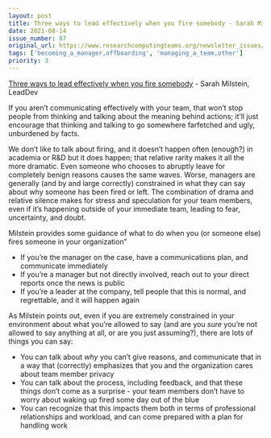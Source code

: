 ```yaml
---
layout: post
title: Three ways to lead effectively when you fire somebody - Sarah Milstein, LeadDev
date: 2021-08-14
issue_number: 87
original_url: https://www.researchcomputingteams.org/newsletter_issues/0087
tags: ['becoming_a_manager,offboarding', 'managing_a_team,other']
priority: 3
---
```


<!-- markdownlint-disable MD033 -->
<!-- markdownlint-disable MD041 -->
<!-- markdownlint-disable MD049 -->

[Three ways to lead effectively when you fire somebody](https://leaddev.com/managing-time-crisis/three-ways-lead-effectively-when-you-fire-somebody) - Sarah Milstein, LeadDev

If you aren’t communicating effectively with your team, that won’t stop people from thinking and talking about the meaning behind actions; it’ll just encourage that thinking and talking to go somewhere farfetched and ugly, unburdened by facts.

We don’t like to talk about firing, and it doesn’t happen often (enough?) in academia or R&D but it does happen; that relative rarity makes it all the more dramatic.  Even someone who chooses to abruptly leave for completely benign reasons causes the same waves.  Worse, managers are generally (and by and large correctly) constrained in what they can say about why someone has been fired or left.  The combination of drama and relative silence makes for stress and speculation for your team members, even if it’s happening outside of your immediate team, leading to fear, uncertainty, and doubt.

Milstein provides some guidance of what to do when you (or someone else) fires someone in your organization”

- If you’re the manager on the case, have a communications plan, and communicate immediately
- If you’re a manager but not directly involved, reach out to your direct reports once the news is public
- If you’re a leader at the company, tell people that this is normal, and regrettable, and it will happen again

As Milstein points out, even if you are extremely constrained in your environment about what you’re allowed to say (and are you *sure* you’re not allowed to say anything at all, or are you just assuming?), there are lots of things you can say:

- You can talk about *why* you can’t give reasons, and communicate that in a way that (correctly) emphasizes that you and the organization cares about team member privacy
- You can talk about the process, including feedback, and that these things don’t come as a surprise - your team members don’t have to worry about waking up fired some day out of the blue
- You can recognize that this impacts them both in terms of professional relationships and workload, and can come prepared with a plan for handling work
